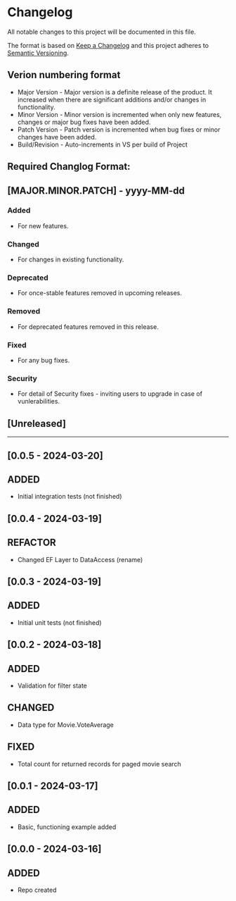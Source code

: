 # Changelog
All notable changes to this project will be documented in this file.

The format is based on [Keep a Changelog](http://keepachangelog.com/en/1.0.0/)
and this project adheres to [Semantic Versioning](http://semver.org/spec/v2.0.0.html).

## Verion numbering format
- Major Version - Major version is a definite release of the product. It increased when there are significant additions and/or changes in functionality.
- Minor Version - Minor version is incremented when only new features, changes or major bug fixes have been added.
- Patch Version - Patch version is incremented when bug fixes or minor changes have been added.
- Build/Revision - Auto-increments in VS per build of Project

## Required Changlog Format:
## [MAJOR.MINOR.PATCH] - yyyy-MM-dd
### Added
- For new features.
### Changed
- For changes in existing functionality.
### Deprecated
- For once-stable features removed in upcoming releases.
### Removed
- For deprecated features removed in this release.
### Fixed
- For any bug fixes.
### Security
- For detail of Security fixes - inviting users to upgrade in case of vunlerabilities.

## [Unreleased]

---------------------------------------------------------------------------------------------------------



## [0.0.5 - 2024-03-20]
## ADDED
- Initial integration tests (not finished)

## [0.0.4 - 2024-03-19]
## REFACTOR
- Changed EF Layer to DataAccess (rename)

## [0.0.3 - 2024-03-19]
## ADDED
- Initial unit tests (not finished)


## [0.0.2 - 2024-03-18]
## ADDED
- Validation for filter state
## CHANGED
- Data type for Movie.VoteAverage
## FIXED
- Total count for returned records for paged movie search


## [0.0.1 - 2024-03-17]
## ADDED
- Basic, functioning example added


## [0.0.0 - 2024-03-16]
## ADDED
- Repo created